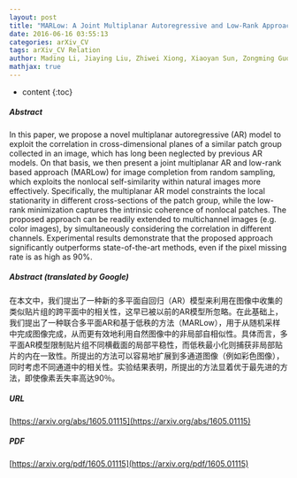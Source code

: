 ```yaml
---
layout: post
title: "MARLow: A Joint Multiplanar Autoregressive and Low-Rank Approach for Image Completion"
date: 2016-06-16 03:55:13
categories: arXiv_CV
tags: arXiv_CV Relation
author: Mading Li, Jiaying Liu, Zhiwei Xiong, Xiaoyan Sun, Zongming Guo
mathjax: true
---
```


* content
{:toc}

##### Abstract
In this paper, we propose a novel multiplanar autoregressive (AR) model to exploit the correlation in cross-dimensional planes of a similar patch group collected in an image, which has long been neglected by previous AR models. On that basis, we then present a joint multiplanar AR and low-rank based approach (MARLow) for image completion from random sampling, which exploits the nonlocal self-similarity within natural images more effectively. Specifically, the multiplanar AR model constraints the local stationarity in different cross-sections of the patch group, while the low-rank minimization captures the intrinsic coherence of nonlocal patches. The proposed approach can be readily extended to multichannel images (e.g. color images), by simultaneously considering the correlation in different channels. Experimental results demonstrate that the proposed approach significantly outperforms state-of-the-art methods, even if the pixel missing rate is as high as 90%.

##### Abstract (translated by Google)
在本文中，我们提出了一种新的多平面自回归（AR）模型来利用在图像中收集的类似贴片组的跨平面中的相关性，这早已被以前的AR模型所忽略。在此基础上，我们提出了一种联合多平面AR和基于低秩的方法（MARLow），用于从随机采样中完成图像完成，从而更有效地利用自然图像中的非局部自相似性。具体而言，多平面AR模型限制贴片组不同横截面的局部平稳性，而低秩最小化则捕获非局部贴片的内在一致性。所提出的方法可以容易地扩展到多通道图像（例如彩色图像），同时考虑不同通道中的相关性。实验结果表明，所提出的方法显着优于最先进的方法，即使像素丢失率高达90％。

##### URL
[https://arxiv.org/abs/1605.01115](https://arxiv.org/abs/1605.01115)

##### PDF
[https://arxiv.org/pdf/1605.01115](https://arxiv.org/pdf/1605.01115)

